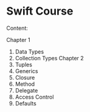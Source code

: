 # Swift Course

Content:

Chapter 1
1. Data Types
2. Collection Types
Chapter 2
3. Tuples
4. Generics
6. Closure
7. Method
8. Delegate
9. Access Control
10. Defaults
